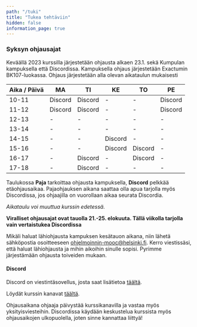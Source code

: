 ```yaml
---
path: "/tuki"
title: "Tukea tehtäviin"
hidden: false
information_page: true
---
```


### Syksyn ohjausajat

Keväällä 2023 kurssilla järjestetään ohjausta alkaen 23.1. sekä Kumpulan kampuksella että Discordissa. Kampuksella ohjaus järjestetään Exactumin BK107-luokassa. Ohjaus järjestetään alla olevan aikataulun mukaisesti

| Aika / Päivä | MA | TI | KE | TO | PE |
|-----|----|----|----|----|----|
| 10-11 | Discord | Discord | - | - | Discord |
| 11-12 | Discord | Discord | - | - | Discord |
| 12-13 | - | - | - | - | - |
| 13-14 | - | - | - | - | - |
| 14-15 | - | - | Discord | - | - |
| 15-16 | - | - | Discord | Discord | - |
| 16-17 | - | Discord | - | Discord | - |
| 17-18 | - | Discord | - | - | - |

Taulukossa **Paja** tarkoittaa ohjausta kampuksella, **Discord** pelkkää etäohjausaikaa. Pajaohjauksen aikana saattaa olla apua tarjolla myös Discordissa, jos ohjaajilla on vuorollaan aikaa seurata Discordia.

*Aikataulu voi muuttua kurssin edetessä.*

**Viralliset ohjausajat ovat tauolla 21.-25. elokuuta. Tällä viikolla tarjolla vain vertaistukea Discordissa**

Mikäli haluat lähiohjausta kampuksen kesätauon aikana, niin lähetä sähköpostia osoitteeseen ohjelmoinnin-mooc@helsinki.fi. Kerro viestissäsi, että haluat lähiohjausta ja mihin aikoihin sinulle sopisi. Pyrimme järjestämään ohjausta toiveiden mukaan.

#### Discord

Discord on viestintäsovellus, josta saat lisätietoa [täältä](https://discord.com/).

Löydät kurssin kanavat [täältä](https://study.cs.helsinki.fi/discord/join/ohjelmoinnin_mooc).

Ohjausaikana ohjaaja päivystää kurssikanavilla ja vastaa myös yksityisviesteihin. Discordissa käydään keskustelua kurssista myös ohjausaikojen ulkopuolella, joten sinne kannattaa liittyä!
